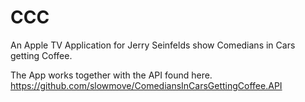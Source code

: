 # CCC
An Apple TV Application for Jerry Seinfelds show Comedians in Cars getting Coffee.

The App works together with the API found here.
https://github.com/slowmove/ComediansInCarsGettingCoffee.API


